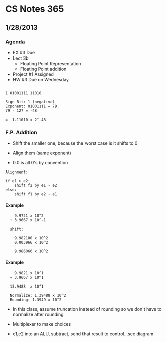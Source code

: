 # CS Notes 365
## 1/28/2013

### Agenda
- EX #3 Due 
- Lect 3b
    - Floating Point Representation
    - Floating Point addition
- Project #1 Assigned
- HW #3 Due on Wednesday 


```

1 01001111 11010

Sign Bit: 1 (negative)
Exponent: 01001111 = 79.
79 - 127 = -48

= -1.11010 x 2^-48

```

### F.P. Addition
- Shift the smaller one, because the worst case is it shifts to 0

- Align them (same exponent) 

- 0.0 is all 0's by convention 


```
Alignment:

if e1 > e2:
    shift f2 by e1 - e2
else:
    shift f1 by e2 - e1 
```

#### Example 

```
    9.9721 x 10^2
  + 3.9667 x 10^-1
  
  shift:
    
    9.982100 x 10^2
    0.003966 x 10^2
  ------------------
    9.986066 x 10^2
```

#### Example

```
    9.9821 x 10^1
  + 3.9667 x 10^1
  ---------------
  13.9488  x 10^1

  Normalize: 1.39488 x 10^2
  Rounding: 1.3949 x 10^2 
```

- In this class, assume truncation instead of rounding so we don't have to normalize after rounding

- Multiplexer to make choices 
- e1,e2 into an ALU, subtract, send that result to control...see diagram 
